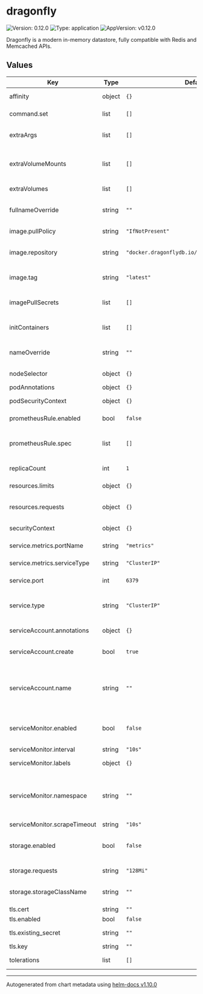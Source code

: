 # dragonfly

![Version: 0.12.0](https://img.shields.io/badge/Version-0.12.0-informational?style=flat-square) ![Type: application](https://img.shields.io/badge/Type-application-informational?style=flat-square) ![AppVersion: v0.12.0](https://img.shields.io/badge/AppVersion-v0.12.0-informational?style=flat-square)

Dragonfly is a modern in-memory datastore, fully compatible with Redis and Memcached APIs.

## Values

| Key | Type | Default | Description |
|-----|------|---------|-------------|
| affinity | object | `{}` | Affinity for pod assignment |
| command.set | list | `[]` | Allow overriding the container's command |
| extraArgs | list | `[]` | Extra arguments to pass to the dragonfly binary |
| extraVolumeMounts | list | `[]` | Extra volume mounts corresponding to the volumes mounted above |
| extraVolumes | list | `[]` | Extra volumes to mount into the pods |
| fullnameOverride | string | `""` | String to fully override dragonfly.fullname |
| image.pullPolicy | string | `"IfNotPresent"` | Dragonfly image pull policy |
| image.repository | string | `"docker.dragonflydb.io/dragonflydb/dragonfly"` | Container Image Registry to pull the image from |
| image.tag | string | `"latest"` | Overrides the image tag whose default is the chart appVersion. |
| imagePullSecrets | list | `[]` | Container Registry Secret names in an array |
| initContainers | list | `[]` | A list of initContainers to run before each pod starts |
| nameOverride | string | `""` | String to partially override dragonfly.fullname |
| nodeSelector | object | `{}` | Node labels for pod assignment |
| podAnnotations | object | `{}` | Annotations for pods |
| podSecurityContext | object | `{}` | Set securityContext for pod itself |
| prometheusRule.enabled | bool | `false` | Deploy a PrometheusRule |
| prometheusRule.spec | list | `[]` | PrometheusRule.Spec https://awesome-prometheus-alerts.grep.to/rules |
| replicaCount | int | `1` | Number of replicas to deploy |
| resources.limits | object | `{}` | The resource limits for the containers |
| resources.requests | object | `{}` | The requested resources for the containers |
| securityContext | object | `{}` | Set securityContext for containers |
| service.metrics.portName | string | `"metrics"` | name for the metrics port |
| service.metrics.serviceType | string | `"ClusterIP"` | serviceType for the metrics service |
| service.port | int | `6379` | Dragonfly service port |
| service.type | string | `"ClusterIP"` | Service type to provision. Can be NodePort, ClusterIP or LoadBalancer |
| serviceAccount.annotations | object | `{}` | Annotations to add to the service account |
| serviceAccount.create | bool | `true` | Specifies whether a service account should be created |
| serviceAccount.name | string | `""` | The name of the service account to use. If not set and create is true, a name is generated using the fullname template |
| serviceMonitor.enabled | bool | `false` | If true, a ServiceMonitor CRD is created for a prometheus operator |
| serviceMonitor.interval | string | `"10s"` | scrape interval |
| serviceMonitor.labels | object | `{}` | additional labels to apply to the metrics |
| serviceMonitor.namespace | string | `""` | namespace in which to deploy the ServiceMonitor CR. defaults to the application namespace |
| serviceMonitor.scrapeTimeout | string | `"10s"` | scrape timeout |
| storage.enabled | bool | `false` | If /data should persist. This will provision a StatefulSet instead. |
| storage.requests | string | `"128Mi"` | Volume size to request for the PVC |
| storage.storageClassName | string | `""` | Global StorageClass for Persistent Volume(s) |
| tls.cert | string | `""` | TLS certificate |
| tls.enabled | bool | `false` | enable TLS |
| tls.existing_secret | string | `""` | use TLS certificates from existing secret |
| tls.key | string | `""` | TLS private key |
| tolerations | list | `[]` | Tolerations for pod assignment |

----------------------------------------------
Autogenerated from chart metadata using [helm-docs v1.10.0](https://github.com/norwoodj/helm-docs/releases/v1.10.0)
